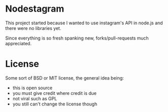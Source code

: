 
# Nodestagram

This project started because I wanted to use instagram's API in node.js and there were no libraries yet.

Since everything is so fresh spanking new, forks/pull-requests much appreciated.

# License

Some sort of BSD or MIT license,  the general idea being:

- this is open source
- you must give credit where credit is due
- not viral such as GPL
- you still can't change the license though